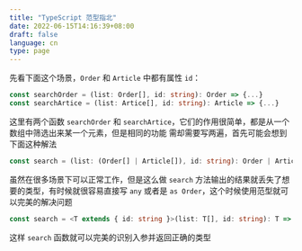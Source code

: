 ```yaml
---
title: "TypeScript 范型指北"
date: 2022-06-15T14:16:39+08:00
draft: false
language: cn
type: page
---
```

先看下面这个场景，`Order` 和 `Article` 中都有属性 `id`：
```typescript
const searchOrder = (list: Order[], id: string): Order => {...}
const searchArtice = (list: Artice[], id: string): Article => {...}
```

这里有两个函数 `searchOrder` 和 `searchArtice`，它们的作用很简单，都是从一个数组中筛选出来某一个元素，但是相同的功能
需却需要写两遍，首先可能会想到下面这种解法
```typescript
const search = (list: (Order[] | Article[]), id: string): Order | Article => {...}
```

虽然在很多场景下可以正常工作，但是这么做 `search` 方法输出的结果就丢失了想要的类型，有时候就很容易直接写 `any` 或者是 `as Order`，这个时候使用范型就可以完美的解决问题

```typescript
const search = <T extends { id: string }>(list: T[], id: string): T => {...}
```

这样 `search` 函数就可以完美的识别入参并返回正确的类型
<!--more-->
